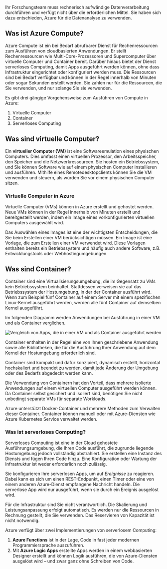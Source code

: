 Ihr Forschungsteam muss rechnerisch aufwändige Datenverarbeitung durchführen und verfügt nicht über die erforderlichen Mittel. Sie haben sich dazu entschieden, Azure für die Datenanalyse zu verwenden.

## <a name="what-is-azure-compute"></a>Was ist Azure Compute?
Azure Compute ist ein bei Bedarf abrufbarer Dienst für Rechenressourcen zum Ausführen von cloudbasierten Anwendungen. Er stellt Rechenressourcen wie Multi-Core-Prozessoren und Supercomputer über virtuelle Computer und Container bereit. Darüber hinaus bietet der Dienst serverloses Computing, damit Apps ausgeführt werden können, ohne dass Infrastruktur eingerichtet oder konfiguriert werden muss. Die Ressourcen sind bei Bedarf verfügbar und können in der Regel innerhalb von Minuten oder sogar Sekunden erstellt werden. Sie zahlen nur für die Ressourcen, die Sie verwenden, und nur solange Sie sie verwenden.

Es gibt drei gängige Vorgehensweise zum Ausführen von Compute in Azure:
1. Virtuelle Computer
1. Container
1. Serverloses Computing

## <a name="what-are-virtual-machines"></a>Was sind virtuelle Computer?

Ein **virtueller Computer (VM)** ist eine Softwareemulation eines physischen Computers. Dies umfasst einen virtuellen Prozessor, den Arbeitsspeicher, den Speicher und die Netzwerkressourcen. Sie hosten ein Betriebssystem, und Sie können Software wie auf einem physischen Computer installieren und ausführen. Mithilfe eines Remotedesktopclients können Sie die VM verwenden und steuern, als würden Sie vor einem physischen Computer sitzen.

### <a name="virtual-machines-in-azure"></a>Virtuelle Computer in Azure

Virtuelle Computer (VMs) können in Azure erstellt und gehostet werden. Neue VMs können in der Regel innerhalb von Minuten erstellt und bereitgestellt werden, indem ein Image eines vorkonfigurierten virtuellen Computers ausgewählt wird.

Das Auswählen eines Images ist eine der wichtigsten Entscheidungen, die Sie beim Erstellen einer VM berücksichtigen müssen. Ein Image ist eine Vorlage, die zum Erstellen einer VM verwendet wird. Diese Vorlagen enthalten bereits ein Betriebssystem und häufig auch andere Software, z.B. Entwicklungstools oder Webhostingumgebungen.

## <a name="what-are-containers"></a>Was sind Container?

Container sind eine Virtualisierungsumgebung, die im Gegensatz zu VMs kein Betriebssystem beinhaltet. Stattdessen verweisen sie auf das Betriebssystem der Hostumgebung, in der der Container ausführt wird. Wenn zum Beispiel fünf Container auf einem Server mit einem spezifischen Linux-Kernel ausgeführt werden, werden alle fünf Container auf demselben Kernel ausgeführt. 

Im folgenden Diagramm werden Anwendungen bei Ausführung in einer VM und als Container verglichen.

![Vergleich von Apps, die in einer VM und als Container ausgeführt werden](../media/vm-versus-containers.png)

Container enthalten in der Regel eine von Ihnen geschriebene Anwendung sowie alle Bibliotheken, die für die Ausführung Ihrer Anwendung auf dem Kernel der Hostumgebung erforderlich sind. 

Container sind kompakt und dafür konzipiert, dynamisch erstellt, horizontal hochskaliert und beendet zu werden, damit jede Änderung der Umgebung oder des Bedarfs abgedeckt werden kann.

Die Verwendung von Containern hat den Vorteil, dass mehrere isolierte Anwendungen auf einem virtuellen Computer ausgeführt werden können. Da Container selbst gesichert und isoliert sind, benötigen Sie nicht unbedingt separate VMs für separate Workloads.

Azure unterstützt Docker-Container und mehrere Methoden zum Verwalten dieser Container. Container können manuell oder mit Azure-Diensten wie Azure Kubernetes Service verwaltet werden.

### <a name="what-is-serverless-computing"></a>Was ist serverloses Computing?

Serverloses Computing ist eine in der Cloud gehostete Ausführungsumgebung, die Ihren Code ausführt, die zugrunde liegende Hostumgebung jedoch vollständig abstrahiert. Sie erstellen eine Instanz des Diensts und fügen Ihren Code hinzu. Eine Konfiguration oder Wartung der Infrastruktur ist weder erforderlich noch zulässig.

Sie konfigurieren Ihre serverlosen Apps, um auf _Ereignisse_ zu reagieren. Dabei kann es sich um einen REST-Endpunkt, einen Timer oder eine von einem anderen Azure-Dienst empfangene Nachricht handeln. Die serverlose App wird nur ausgeführt, wenn sie durch ein Ereignis ausgelöst wird.

Für die Infrastruktur sind Sie nicht verantwortlich. Die Skalierung und Leistungsanpassung erfolgt automatisch. Es werden nur die Ressourcen in Rechnung gestellt, die Sie verwenden. Das Reservieren von Kapazität ist nicht notwendig.

Azure verfügt über zwei Implementierungen von serverlosem Computing: 

1. **Azure Functions** ist in der Lage, Code in fast jeder modernen Programmiersprache auszuführen.
2. Mit **Azure Logic Apps** erstellte Apps werden in einem webbasierten Designer erstellt und können Logik ausführen, die von Azure-Diensten ausgelöst wird – und zwar ganz ohne Schreiben von Code.
